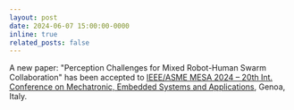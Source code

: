 ```yaml
---
layout: post
date: 2024-06-07 15:00:00-0000
inline: true
related_posts: false
---
```


A new paper: "Perception Challenges for Mixed Robot-Human Swarm Collaboration" has been accepted to [IEEE/ASME MESA 2024 – 20th Int. Conference on Mechatronic, Embedded Systems and Applications](https://mesa2024.org/), Genoa, Italy.